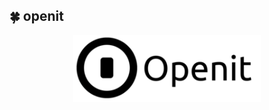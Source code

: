 ## 🍀 openit
<p align="center">
  <a href="https://github.com/v2clash/openit">
    <img src="./logo.png" alt="Logo" width="300" />
